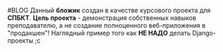#BLOG
Данный **бложик** создан в качестве курсового проекта для **СПБКТ**.
**Цель проекта** - демонстрация собственных навыков преподавателю, а не создание полноценного веб-приложения в "продакшен"!
Наглядный пример того как **НЕ НАДО** делать Django-проекты ;с